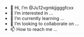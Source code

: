 - 👋 Hi, I’m @Ju12vgmkjjgggfcxx
- 👀 I’m interested in ...
- 🌱 I’m currently learning ...
- 💞️ I’m looking to collaborate on ...
- 📫 How to reach me ...

<!---
Ju12vgmkjjgggfcxx/Ju12vgmkjjgggfcxx is a ✨ special ✨ repository because its `README.md` (this file) appears on your GitHub profile.
You can click the Preview link to take a look at your changes.
--->
